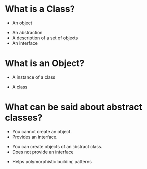 # What is a Class?
 - An object
 + An abstraction
 + A description of a set of objects
 + An interface

# What is an Object?
 + A instance of a class
 - A class

# What can be said about abstract classes?
 + You cannot create an object.
 + Provides an interface.
 - You can create objects of an abstract class.
 - Does not provide an interface
 + Helps polymorphistic building patterns
